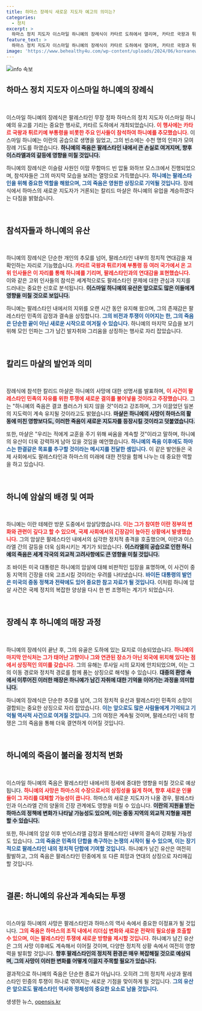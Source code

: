 ```yaml
---
title: 하마스 장례식 새로운 지도자 예고의 의미는?
categories:
  - 정치
excerpt: >
  하마스 정치 지도자 이스마일 하니예의 장례식이 카타르 도하에서 열리며, 카타르 국왕과 튀르키예 부통령 등 주요 인사가 참석했습니다. 새로운 지도자로 거론되는 칼리드 마샬은 하니예의 죽음이 팔레스타인의 투쟁에 더욱 결의할 것이라고 강조했습니다.
feature_text: >
  하마스 정치 지도자 이스마일 하니예의 장례식이 카타르 도하에서 열리며, 카타르 국왕과 튀르키예 부통령 등 주요 인사가 참석했습니다. 새로운 지도자로 거론되는 칼리드 마샬은 하니예의 죽음이 팔레스타인의 투쟁에 더욱 결의할 것이라고 강조했습니다.
image: 'https://www.behealthy4u.com/wp-content/uploads/2024/06/koreanews.jpg'
---
```


<p><img src="https://www.behealthy4u.com/wp-content/uploads/2024/06/koreanews.jpg" alt="info 속보" /></p>

<h2 data-ke-size="size26">하마스 정치 지도자 이스마일 하니예의 장례식</h2>

<p data-ke-size="size16">&nbsp;</p>

<p>이스마일 하니예의 장례식은 팔레스타인 무장 정파 하마스의 정치 지도자 이스마일 하니예의 유고를 기리는 중요한 행사로, 카타르 도하에서 개최되었습니다. <b><span style="color: #ee2323;">이 행사에는 카타르 국왕과 튀르키예 부통령을 비롯한 주요 인사들이 참석하여 하니예를 추모했습니다.</span></b> 이스마일 하니예는 이란의 공습으로 생명을 잃었고, 그의 빈소에는 수천 명의 인파가 모여 장례 기도를 하였습니다. <b><span style="background-color: #21538527;">하니예의 죽음은 팔레스타인 내에서 큰 손실로 여겨지며, 향후 이스라엘과의 갈등에 영향을 미칠 것입니다.</span></b> </p>

<p>하니예의 장례식은 이슬람 사원인 이맘 무함마드 빈 압둘 와하브 모스크에서 진행되었으며, 참석자들은 그의 마지막 모습을 보려는 열망으로 가득했습니다. <b><span style="color: #1a5490;">하니예는 팔레스타인을 위해 중요한 역할을 해왔으며, 그의 죽음은 영원한 상징으로 기억될 것입니다.</span></b> 장례식에서 하마스의 새로운 지도자가 거론되는 칼리드 마샬은 하니예의 유업을 계승하겠다는 다짐을 밝혔습니다. </p>

<p data-ke-size="size16">&nbsp;</p>

<h2 data-ke-size="size26">참석자들과 하니예의 유산</h2>

<p data-ke-size="size16">&nbsp;</p>

<p>하니예의 장례식은 단순한 개인의 추모를 넘어, 팔레스타인 내부의 정치적 연대감을 재확인하는 자리로 기능했습니다. <b><span style="color: #ee2323;">카타르 국왕과 튀르키예 부통령 등 여러 국가에서 온 고위 인사들은 이 자리를 통해 하니예를 기리며, 팔레스타인과의 연대감을 표현했습니다.</span></b> 이와 같은 고위 인사들의 참석은 세계적으로도 팔레스타인 문제에 대한 관심과 지지를 드러내는 중요한 신호로 분석됩니다. <b><span style="background-color: #21538527;">이스마일 하니예의 유산은 앞으로도 많은 이들에게 영향을 미칠 것으로 보입니다.</span></b></p>

<p>하니예는 팔레스타인 내에서의 지위를 오랜 시간 동안 유지해 왔으며, 그의 존재감은 팔레스타인 민족의 감정과 결속을 상징합니다. <b><span style="color: #1a5490;">그의 비전과 투쟁이 이어지는 한, 그의 죽음은 단순한 끝이 아닌 새로운 시작으로 여겨질 수 있습니다.</span></b> 하니예의 마지막 모습을 보기 위해 모인 인파는 그가 남긴 발자취와 그리움을 상징하는 행사로 자리 잡았습니다.</p>

<p data-ke-size="size16">&nbsp;</p>

<h2 data-ke-size="size26">칼리드 마샬의 발언과 의미</h2>

<p data-ke-size="size16">&nbsp;</p>

<p>장례식에 참석한 칼리드 마샬은 하니예의 사망에 대한 성명서를 발표하며, <b><span style="color: #ee2323;">이 사건이 팔레스타인 민족의 자유를 위한 투쟁에 새로운 결의를 불어넣을 것이라고 주장했습니다.</span></b> 그는 "하니예의 죽음은 결코 플러스가 되지 않을 것"이라고 강조하며, 그가 이끌었던 일본의 지도력이 계속 유지될 것이라고도 밝혔습니다. <b><span style="background-color: #21538527;">마샬은 하니예의 사망이 하마스의 활동에 미친 영향보다도, 이러한 죽음이 새로운 지도자를 등장시킬 것이라고 덧붙였습니다.</span></b></p>

<p>또한, 마샬은 "우리는 적에게 교훈을 주기 위해 싸움을 계속할 것"이라고 말하며, 하니예의 유산이 더욱 강력하게 남아 있을 것임을 예언했습니다. <b><span style="color: #1a5490;">하니예의 죽음 이후에도 하마스는 한결같은 목표를 추구할 것이라는 메시지를 전달한 셈입니다.</span></b> 이 같은 발언들은 국제 사회에서도 팔레스타인과 하마스의 미래에 대한 전망을 함께 나누는 데 중요한 역할을 하고 있습니다.</p>

<p data-ke-size="size16">&nbsp;</p>

<h2 data-ke-size="size26">하니예 암살의 배경 및 여파</h2>

<p data-ke-size="size16">&nbsp;</p>

<p>하니예는 이란 테헤란 방문 도중에서 암살당했습니다. <b><span style="color: #ee2323;">이는 그가 참여한 이란 정부의 변화와 관련이 깊다고 할 수 있으며, 국제 사회에서의 긴장감이 높아진 상황에서 발생했습니다.</span></b> 그의 암살은 팔레스타인 내에서의 심각한 정치적 충격을 호출했으며, 이란과 이스라엘 간의 갈등을 더욱 심화시키는 계기가 되었습니다. <b><span style="background-color: #21538527;">이스라엘의 공습으로 인한 하니예의 죽음은 세계 각국의 외교적 고려사항에도 큰 영향을 미칠 것입니다.</span></b> </p>

<p>조 바이든 미국 대통령은 하니예의 암살에 대해 비판적인 입장을 표명하며, 이 사건이 중동 지역의 긴장을 더욱 고조시킬 것이라는 우려를 나타냈습니다. <b><span style="color: #1a5490;">바이든 대통령의 발언은 미국의 중동 정책과 전략에도 있어 중요한 참고 자료가 될 것입니다.</span></b> 이처럼 하니예 암살 사건은 국제 정치의 복잡한 양상을 다시 한 번 조명하는 계기가 되었습니다.</p>

<p data-ke-size="size16">&nbsp;</p>

<h2 data-ke-size="size26">장례식 후 하니예의 매장 과정</h2>

<p data-ke-size="size16">&nbsp;</p>

<p>하니예의 장례식이 끝난 후, 그의 유골은 도하에 있는 묘지로 이송되었습니다. <b><span style="color: #ee2323;">하니예의 마지막 안식처는 그가 태어난 고향이나 그와 연관된 장소가 아닌 외국에 위치해 있다는 점에서 상징적인 의미를 갖습니다.</span></b> 그의 유해는 루사일 시의 묘지에 안치되었으며, 이는 그의 이동 경로와 정치적 경로를 함께 품는 상징으로 해석될 수 있습니다. <b><span style="background-color: #21538527;">대중의 환영 속에서 이루어진 이러한 매장은 하니예가 남긴 자취에 대한 기억을 이어가는 과정을 의미합니다.</span></b></p>

<p>하니예의 장례식은 단순한 추모를 넘어, 그의 정치적 유산과 팔레스타인 민족의 소망이 결합되는 중요한 상징으로 자리 잡았습니다. <b><span style="color: #1a5490;">이는 앞으로도 많은 사람들에게 기억되고 기억될 역사적 사건으로 여겨질 것입니다.</span></b> 그의 여정은 계속될 것이며, 팔레스타인 내의 항쟁은 그의 죽음을 통해 더욱 결연하게 이어질 것입니다.</p>

<p data-ke-size="size16">&nbsp;</p>

<h2 data-ke-size="size26">하니예의 죽음이 불러올 정치적 변화</h2>

<p data-ke-size="size16">&nbsp;</p>

<p>이스마일 하니예의 죽음은 팔레스타인 내에서의 정세에 중대한 영향을 미칠 것으로 예상됩니다. <b><span style="color: #ee2323;">하니예의 사망은 하마스의 수장으로서의 상징성을 잃게 하며, 향후 새로운 인물들이 그 자리를 대체할 가능성이 큽니다.</span></b> 하마스의 새로운 지도자가 나올 경우, 팔레스타인과 이스라엘 간의 양올의 긴장 관계에도 영향을 미칠 수 있습니다. <b><span style="background-color: #21538527;">이란의 지원을 받는 하마스의 정책에 변화가 나타날 가능성도 있으며, 이는 중동 지역의 외교적 지형을 재편할 수 있습니다.</span></b> </p>

<p>또한, 하니예의 암살 이후 반이스라엘 감정과 팔레스타인 내부의 결속이 강화될 가능성도 있습니다. <b><span style="color: #1a5490;">그의 죽음은 민족의 단합을 촉구하는 논쟁의 시작이 될 수 있으며, 이는 장기적으로 팔레스타인 내의 정치적 단합에 기여할 것입니다.</span></b> 하니예가 남긴 유산은 여전히 활발하고, 그의 죽음은 팔레스타인 민중에게 또 다른 희망과 연대의 상징으로 자리매김할 것입니다.</p>

<p data-ke-size="size16">&nbsp;</p>

<h2 data-ke-size="size26">결론: 하니예의 유산과 계속되는 투쟁</h2>

<p data-ke-size="size16">&nbsp;</p>

<p>이스마일 하니예의 사망은 팔레스타인과 하마스의 역사 속에서 중요한 이정표가 될 것입니다. <b><span style="color: #ee2323;">그의 죽음은 하마스의 조직 내에서 리더십 변화와 새로운 전략의 필요성을 호출할 수 있으며, 이는 팔레스타인 투쟁에 새로운 방향을 제시할 것입니다.</span></b> 하니예가 남긴 유산은 그의 사망 이후에도 계속해서 이어질 것이며, 다양한 정치적 상황 속에서 여전히 영향력을 발휘할 것입니다. <b><span style="background-color: #21538527;">향후 팔레스타인의 정치적 환경은 매우 복잡해질 것으로 예상되며, 그의 사망이 이러한 변화를 어떻게 이끌지 주목할 필요가 있습니다.</span></b> </p>

<p>결과적으로 하니예의 죽음은 단순한 종료가 아닙니다. 오히려 그의 정치적 사상과 팔레스타인 민중의 투쟁이 하나로 엮여지는 새로운 기점을 맞이하게 될 것입니다. <b><span style="color: #1a5490;">그의 유산은 앞으로도 팔레스타인 역사와 정체성의 중요한 요소로 남을 것입니다.</span></b></p>
생생한 뉴스, <a href="https://opensis.kr" rel="dofollow">opensis.kr</a>


